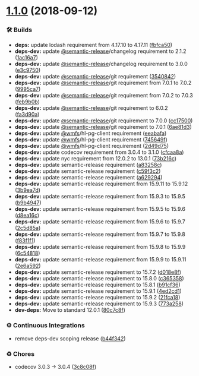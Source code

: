 # [1.1.0](https://github.com/wmfs/pg-address-matcher/compare/v1.0.2...v1.1.0) (2018-09-12)


### 🛠 Builds

* **deps:** update lodash requirement from 4.17.10 to 4.17.11 ([fbfca50](https://github.com/wmfs/pg-address-matcher/commit/fbfca50))
* **deps-dev:** update [@semantic-release](https://github.com/semantic-release)/changelog requirement to 2.1.2 ([1ac16a7](https://github.com/wmfs/pg-address-matcher/commit/1ac16a7))
* **deps-dev:** update [@semantic-release](https://github.com/semantic-release)/changelog requirement to 3.0.0 ([e3c9750](https://github.com/wmfs/pg-address-matcher/commit/e3c9750))
* **deps-dev:** update [@semantic-release](https://github.com/semantic-release)/git requirement ([3540842](https://github.com/wmfs/pg-address-matcher/commit/3540842))
* **deps-dev:** update [@semantic-release](https://github.com/semantic-release)/git requirement from 7.0.1 to 7.0.2 ([9995ca7](https://github.com/wmfs/pg-address-matcher/commit/9995ca7))
* **deps-dev:** update [@semantic-release](https://github.com/semantic-release)/git requirement from 7.0.2 to 7.0.3 ([feb9b0b](https://github.com/wmfs/pg-address-matcher/commit/feb9b0b))
* **deps-dev:** update [@semantic-release](https://github.com/semantic-release)/git requirement to 6.0.2 ([fa3d90a](https://github.com/wmfs/pg-address-matcher/commit/fa3d90a))
* **deps-dev:** update [@semantic-release](https://github.com/semantic-release)/git requirement to 7.0.0 ([cc17500](https://github.com/wmfs/pg-address-matcher/commit/cc17500))
* **deps-dev:** update [@semantic-release](https://github.com/semantic-release)/git requirement to 7.0.1 ([6ae81d3](https://github.com/wmfs/pg-address-matcher/commit/6ae81d3))
* **deps-dev:** update [@wmfs](https://github.com/wmfs)/hl-pg-client requirement ([eeabafa](https://github.com/wmfs/pg-address-matcher/commit/eeabafa))
* **deps-dev:** update [@wmfs](https://github.com/wmfs)/hl-pg-client requirement ([745649f](https://github.com/wmfs/pg-address-matcher/commit/745649f))
* **deps-dev:** update [@wmfs](https://github.com/wmfs)/hl-pg-client requirement ([2d49d75](https://github.com/wmfs/pg-address-matcher/commit/2d49d75))
* **deps-dev:** update codecov requirement from 3.0.4 to 3.1.0 ([cfcaa8a](https://github.com/wmfs/pg-address-matcher/commit/cfcaa8a))
* **deps-dev:** update nyc requirement from 12.0.2 to 13.0.1 ([73b216c](https://github.com/wmfs/pg-address-matcher/commit/73b216c))
* **deps-dev:** update semantic-release requirement ([a83258c](https://github.com/wmfs/pg-address-matcher/commit/a83258c))
* **deps-dev:** update semantic-release requirement ([c59f3c2](https://github.com/wmfs/pg-address-matcher/commit/c59f3c2))
* **deps-dev:** update semantic-release requirement ([a629294](https://github.com/wmfs/pg-address-matcher/commit/a629294))
* **deps-dev:** update semantic-release requirement from 15.9.11 to 15.9.12 ([3b9ea7d](https://github.com/wmfs/pg-address-matcher/commit/3b9ea7d))
* **deps-dev:** update semantic-release requirement from 15.9.3 to 15.9.5 ([b9b4947](https://github.com/wmfs/pg-address-matcher/commit/b9b4947))
* **deps-dev:** update semantic-release requirement from 15.9.5 to 15.9.6 ([d8ea16c](https://github.com/wmfs/pg-address-matcher/commit/d8ea16c))
* **deps-dev:** update semantic-release requirement from 15.9.6 to 15.9.7 ([2c5d85a](https://github.com/wmfs/pg-address-matcher/commit/2c5d85a))
* **deps-dev:** update semantic-release requirement from 15.9.7 to 15.9.8 ([f83f1f1](https://github.com/wmfs/pg-address-matcher/commit/f83f1f1))
* **deps-dev:** update semantic-release requirement from 15.9.8 to 15.9.9 ([6c54818](https://github.com/wmfs/pg-address-matcher/commit/6c54818))
* **deps-dev:** update semantic-release requirement from 15.9.9 to 15.9.11 ([2e6a592](https://github.com/wmfs/pg-address-matcher/commit/2e6a592))
* **deps-dev:** update semantic-release requirement to 15.7.2 ([d018e8f](https://github.com/wmfs/pg-address-matcher/commit/d018e8f))
* **deps-dev:** update semantic-release requirement to 15.8.0 ([c365358](https://github.com/wmfs/pg-address-matcher/commit/c365358))
* **deps-dev:** update semantic-release requirement to 15.8.1 ([b91cf36](https://github.com/wmfs/pg-address-matcher/commit/b91cf36))
* **deps-dev:** update semantic-release requirement to 15.9.1 ([4ed2cd1](https://github.com/wmfs/pg-address-matcher/commit/4ed2cd1))
* **deps-dev:** update semantic-release requirement to 15.9.2 ([21fca18](https://github.com/wmfs/pg-address-matcher/commit/21fca18))
* **deps-dev:** update semantic-release requirement to 15.9.3 ([773a258](https://github.com/wmfs/pg-address-matcher/commit/773a258))
* **dev-deps:** Move to standard 12.0.1 ([80c7c8f](https://github.com/wmfs/pg-address-matcher/commit/80c7c8f))


### ⚙️ Continuous Integrations

* remove deps-dev scoping release ([b44f342](https://github.com/wmfs/pg-address-matcher/commit/b44f342))


### ♻️ Chores

* codecov 3.0.3 -> 3.0.4 ([3c8c08f](https://github.com/wmfs/pg-address-matcher/commit/3c8c08f))
